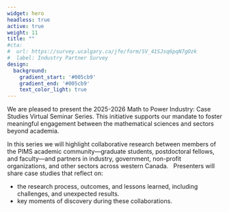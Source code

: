 ```yaml
---
widget: hero
headless: true
active: true
weight: 11 
title: ""
#cta:
#  url: https://survey.ucalgary.ca/jfe/form/SV_41SJsq6pqN7gOzk
#  label: Industry Partner Survey
design:
  background:
    gradient_start: '#005cb9'
    gradient_end: '#005cb9'
    text_color_light: true
---
```


We are pleased to present the 2025-2026 Math to Power Industry: Case Studies
Virtual Seminar Series. This initiative supports our mandate to foster
meaningful engagement between the mathematical sciences and sectors beyond
academia. 

In this series we will highlight collaborative research between members of the
PIMS academic community—graduate students, postdoctoral fellows, and faculty—and
partners in industry, government, non-profit organizations, and other sectors
across western Canada.   Presenters will share case studies that reflect on:

 * the research process, outcomes, and lessons learned, including challenges, and unexpected results.
 * key moments of discovery during these collaborations.

<!--
<div class="row">
<div class="col">
{{< button 
  url="#students"
  text="Information for Students"
>}}
</div>
<div class="col">
{{< button
  url="#employers"
  text="Information for Employers"
>}}
</div>
</div>
<div class="mt-4"></div>
<div class="pt-4"></div>

_For examples of previous successful M2PI projects and to get an idea of how
the
program operates, please see the [past editions](#editions) section, or see
our [stories section](#posts) for information about our events, our graduates and our
partners._
-->
